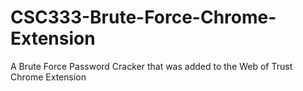 # CSC333-Brute-Force-Chrome-Extension
A Brute Force Password Cracker that was added to the Web of Trust Chrome Extension
